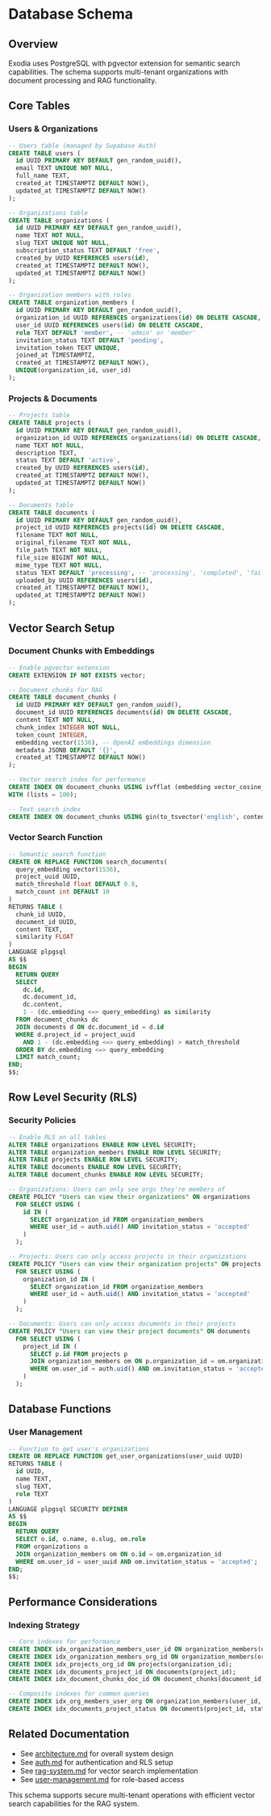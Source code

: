 # Database Schema

## Overview

Exodia uses PostgreSQL with pgvector extension for semantic search capabilities. The schema supports multi-tenant organizations with document processing and RAG functionality.

## Core Tables

### Users & Organizations

```sql
-- Users table (managed by Supabase Auth)
CREATE TABLE users (
  id UUID PRIMARY KEY DEFAULT gen_random_uuid(),
  email TEXT UNIQUE NOT NULL,
  full_name TEXT,
  created_at TIMESTAMPTZ DEFAULT NOW(),
  updated_at TIMESTAMPTZ DEFAULT NOW()
);

-- Organizations table
CREATE TABLE organizations (
  id UUID PRIMARY KEY DEFAULT gen_random_uuid(),
  name TEXT NOT NULL,
  slug TEXT UNIQUE NOT NULL,
  subscription_status TEXT DEFAULT 'free',
  created_by UUID REFERENCES users(id),
  created_at TIMESTAMPTZ DEFAULT NOW(),
  updated_at TIMESTAMPTZ DEFAULT NOW()
);

-- Organization members with roles
CREATE TABLE organization_members (
  id UUID PRIMARY KEY DEFAULT gen_random_uuid(),
  organization_id UUID REFERENCES organizations(id) ON DELETE CASCADE,
  user_id UUID REFERENCES users(id) ON DELETE CASCADE,
  role TEXT DEFAULT 'member', -- 'admin' or 'member'
  invitation_status TEXT DEFAULT 'pending',
  invitation_token TEXT UNIQUE,
  joined_at TIMESTAMPTZ,
  created_at TIMESTAMPTZ DEFAULT NOW(),
  UNIQUE(organization_id, user_id)
);
```

### Projects & Documents

```sql
-- Projects table
CREATE TABLE projects (
  id UUID PRIMARY KEY DEFAULT gen_random_uuid(),
  organization_id UUID REFERENCES organizations(id) ON DELETE CASCADE,
  name TEXT NOT NULL,
  description TEXT,
  status TEXT DEFAULT 'active',
  created_by UUID REFERENCES users(id),
  created_at TIMESTAMPTZ DEFAULT NOW(),
  updated_at TIMESTAMPTZ DEFAULT NOW()
);

-- Documents table
CREATE TABLE documents (
  id UUID PRIMARY KEY DEFAULT gen_random_uuid(),
  project_id UUID REFERENCES projects(id) ON DELETE CASCADE,
  filename TEXT NOT NULL,
  original_filename TEXT NOT NULL,
  file_path TEXT NOT NULL,
  file_size BIGINT NOT NULL,
  mime_type TEXT NOT NULL,
  status TEXT DEFAULT 'processing', -- 'processing', 'completed', 'failed'
  uploaded_by UUID REFERENCES users(id),
  created_at TIMESTAMPTZ DEFAULT NOW(),
  updated_at TIMESTAMPTZ DEFAULT NOW()
);
```

## Vector Search Setup

### Document Chunks with Embeddings

```sql
-- Enable pgvector extension
CREATE EXTENSION IF NOT EXISTS vector;

-- Document chunks for RAG
CREATE TABLE document_chunks (
  id UUID PRIMARY KEY DEFAULT gen_random_uuid(),
  document_id UUID REFERENCES documents(id) ON DELETE CASCADE,
  content TEXT NOT NULL,
  chunk_index INTEGER NOT NULL,
  token_count INTEGER,
  embedding vector(1536), -- OpenAI embeddings dimension
  metadata JSONB DEFAULT '{}',
  created_at TIMESTAMPTZ DEFAULT NOW()
);

-- Vector search index for performance
CREATE INDEX ON document_chunks USING ivfflat (embedding vector_cosine_ops)
WITH (lists = 100);

-- Text search index
CREATE INDEX ON document_chunks USING gin(to_tsvector('english', content));
```

### Vector Search Function

```sql
-- Semantic search function
CREATE OR REPLACE FUNCTION search_documents(
  query_embedding vector(1536),
  project_uuid UUID,
  match_threshold float DEFAULT 0.8,
  match_count int DEFAULT 10
)
RETURNS TABLE (
  chunk_id UUID,
  document_id UUID,
  content TEXT,
  similarity FLOAT
)
LANGUAGE plpgsql
AS $$
BEGIN
  RETURN QUERY
  SELECT 
    dc.id,
    dc.document_id,
    dc.content,
    1 - (dc.embedding <=> query_embedding) as similarity
  FROM document_chunks dc
  JOIN documents d ON dc.document_id = d.id
  WHERE d.project_id = project_uuid
    AND 1 - (dc.embedding <=> query_embedding) > match_threshold
  ORDER BY dc.embedding <=> query_embedding
  LIMIT match_count;
END;
$$;
```

## Row Level Security (RLS)

### Security Policies

```sql
-- Enable RLS on all tables
ALTER TABLE organizations ENABLE ROW LEVEL SECURITY;
ALTER TABLE organization_members ENABLE ROW LEVEL SECURITY;
ALTER TABLE projects ENABLE ROW LEVEL SECURITY;
ALTER TABLE documents ENABLE ROW LEVEL SECURITY;
ALTER TABLE document_chunks ENABLE ROW LEVEL SECURITY;

-- Organizations: Users can only see orgs they're members of
CREATE POLICY "Users can view their organizations" ON organizations
  FOR SELECT USING (
    id IN (
      SELECT organization_id FROM organization_members 
      WHERE user_id = auth.uid() AND invitation_status = 'accepted'
    )
  );

-- Projects: Users can only access projects in their organizations
CREATE POLICY "Users can view their organization projects" ON projects
  FOR SELECT USING (
    organization_id IN (
      SELECT organization_id FROM organization_members 
      WHERE user_id = auth.uid() AND invitation_status = 'accepted'
    )
  );

-- Documents: Users can only access documents in their projects
CREATE POLICY "Users can view their project documents" ON documents
  FOR SELECT USING (
    project_id IN (
      SELECT p.id FROM projects p
      JOIN organization_members om ON p.organization_id = om.organization_id
      WHERE om.user_id = auth.uid() AND om.invitation_status = 'accepted'
    )
  );
```

## Database Functions

### User Management

```sql
-- Function to get user's organizations
CREATE OR REPLACE FUNCTION get_user_organizations(user_uuid UUID)
RETURNS TABLE (
  id UUID,
  name TEXT,
  slug TEXT,
  role TEXT
)
LANGUAGE plpgsql SECURITY DEFINER
AS $$
BEGIN
  RETURN QUERY
  SELECT o.id, o.name, o.slug, om.role
  FROM organizations o
  JOIN organization_members om ON o.id = om.organization_id
  WHERE om.user_id = user_uuid AND om.invitation_status = 'accepted';
END;
$$;
```

## Performance Considerations

### Indexing Strategy

```sql
-- Core indexes for performance
CREATE INDEX idx_organization_members_user_id ON organization_members(user_id);
CREATE INDEX idx_organization_members_org_id ON organization_members(organization_id);
CREATE INDEX idx_projects_org_id ON projects(organization_id);
CREATE INDEX idx_documents_project_id ON documents(project_id);
CREATE INDEX idx_document_chunks_doc_id ON document_chunks(document_id);

-- Composite indexes for common queries
CREATE INDEX idx_org_members_user_org ON organization_members(user_id, organization_id);
CREATE INDEX idx_documents_project_status ON documents(project_id, status);
```

## Related Documentation

- See [architecture.md](./architecture.md) for overall system design
- See [auth.md](./auth.md) for authentication and RLS setup
- See [rag-system.md](./rag-system.md) for vector search implementation
- See [user-management.md](./user-management.md) for role-based access

This schema supports secure multi-tenant operations with efficient vector search capabilities for the RAG system.
